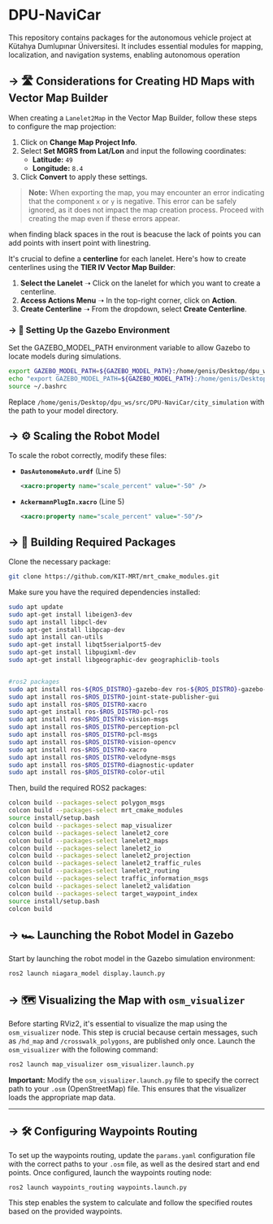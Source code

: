 # DPU-NaviCar
This repository contains packages for the autonomous vehicle project at Kütahya Dumlupınar Üniversitesi. It includes essential modules for mapping, localization, and navigation systems, enabling autonomous operation

## → 🛣️ Considerations for Creating HD Maps with Vector Map Builder

When creating a `Lanelet2Map` in the Vector Map Builder, follow these steps to configure the map projection:

1. Click on **Change Map Project Info**.
2. Select **Set MGRS from Lat/Lon** and input the following coordinates:
   - **Latitude:** `49`
   - **Longitude:** `8.4`
3. Click **Convert** to apply these settings.

> **Note:** When exporting the map, you may encounter an error indicating that the component `x` or `y` is negative. This error can be safely ignored, as it does not impact the map creation process. Proceed with creating the map even if these errors appear.

when finding black spaces in the rout is beacuse the lack of points you can add points with insert point with linestring. 

It's crucial to define a **centerline** for each lanelet. Here's how to create centerlines using the **TIER IV Vector Map Builder**:

1. **Select the Lanelet** ➝ Click on the lanelet for which you want to create a centerline.
2. **Access Actions Menu** ➝ In the top-right corner, click on **Action**.
3. **Create Centerline** ➝ From the dropdown, select **Create Centerline**.

### → 🔧 Setting Up the Gazebo Environment

Set the GAZEBO_MODEL_PATH environment variable to allow Gazebo to locate models during simulations. 
```bash
export GAZEBO_MODEL_PATH=${GAZEBO_MODEL_PATH}:/home/genis/Desktop/dpu_ws/src/DPU-NaviCar/city_simulation
echo "export GAZEBO_MODEL_PATH=${GAZEBO_MODEL_PATH}:/home/genis/Desktop/dpu_ws/src/DPU-NaviCar/city_simulation" >> ~/.bashrc
source ~/.bashrc
```
Replace `/home/genis/Desktop/dpu_ws/src/DPU-NaviCar/city_simulation` with the path to your model directory.

## → ⚙️ Scaling the Robot Model

To scale the robot correctly, modify these files:

- **`DasAutonomeAuto.urdf`** (Line 5)
    
    ```xml
    <xacro:property name="scale_percent" value="-50" />
    ```
    
- **`AckermannPlugIn.xacro`** (Line 5)
    
    ```xml
    <xacro:property name="scale_percent" value="-50"/>
    ```

## → 🔄 Building Required Packages

Clone the necessary package:

```bash
git clone https://github.com/KIT-MRT/mrt_cmake_modules.git
```

Make sure you have the required dependencies installed:

```bash
sudo apt update
sudo apt-get install libeigen3-dev
sudo apt install libpcl-dev
sudo apt-get install libpcap-dev
sudo apt install can-utils
sudo apt-get install libqt5serialport5-dev
sudo apt-get install libpugixml-dev
sudo apt-get install libgeographic-dev geographiclib-tools


#ros2 packages
sudo apt install ros-${ROS_DISTRO}-gazebo-dev ros-${ROS_DISTRO}-gazebo-ros-pkgs
sudo apt install ros-$ROS_DISTRO-joint-state-publisher-gui
sudo apt install ros-$ROS_DISTRO-xacro
sudo apt-get install ros-$ROS_DISTRO-pcl-ros
sudo apt install ros-$ROS_DISTRO-vision-msgs
sudo apt install ros-$ROS_DISTRO-perception-pcl
sudo apt install ros-$ROS_DISTRO-pcl-msgs
sudo apt install ros-$ROS_DISTRO-vision-opencv
sudo apt install ros-$ROS_DISTRO-xacro
sudo apt install ros-$ROS_DISTRO-velodyne-msgs
sudo apt install ros-$ROS_DISTRO-diagnostic-updater
sudo apt install ros-$ROS_DISTRO-color-util

```

Then, build the required ROS2 packages:

```bash
colcon build --packages-select polygon_msgs
colcon build --packages-select mrt_cmake_modules
source install/setup.bash
colcon build --packages-select map_visualizer
colcon build --packages-select lanelet2_core
colcon build --packages-select lanelet2_maps
colcon build --packages-select lanelet2_io
colcon build --packages-select lanelet2_projection
colcon build --packages-select lanelet2_traffic_rules
colcon build --packages-select lanelet2_routing
colcon build --packages-select traffic_information_msgs
colcon build --packages-select lanelet2_validation
colcon build --packages-select target_waypoint_index
source install/setup.bash
colcon build
```


## → 🏎️ Launching the Robot Model in Gazebo

Start by launching the robot model in the Gazebo simulation environment:
```bash
ros2 launch niagara_model display.launch.py
```

## → 🗺️ Visualizing the Map with `osm_visualizer`

Before starting RViz2, it's essential to visualize the map using the `osm_visualizer` node. This step is crucial because certain messages, such as `/hd_map` and `/crosswalk_polygons`, are published only once. Launch the `osm_visualizer` with the following command:

```bash
ros2 launch map_visualizer osm_visualizer.launch.py
```

**Important:** Modify the `osm_visualizer.launch.py` file to specify the correct path to your `.osm` (OpenStreetMap) file. This ensures that the visualizer loads the appropriate map data.

---

## → 🛠️ Configuring Waypoints Routing

To set up the waypoints routing, update the `params.yaml` configuration file with the correct paths to your `.osm` file, as well as the desired start and end points. Once configured, launch the waypoints routing node:

```bash
ros2 launch waypoints_routing waypoints.launch.py
```

This step enables the system to calculate and follow the specified routes based on the provided waypoints.